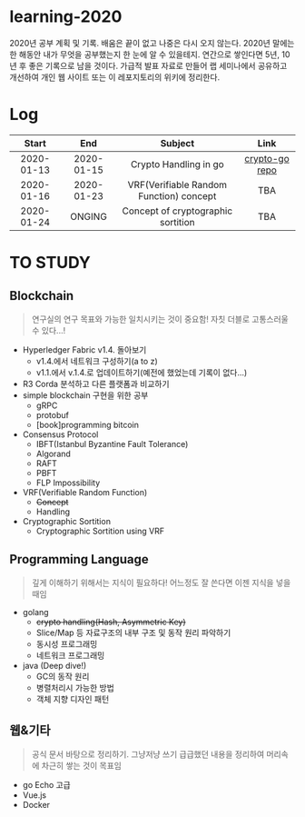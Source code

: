 # learning-2020
2020년 공부 계획 및 기록. 배움은 끝이 없고 나중은 다시 오지 않는다. 2020년 말에는 한 해동안 내가 무엇을 공부했는지 한 눈에 알 수 있을테지. 연간으로 쌓인다면 5년, 10년 후 좋은 기록으로 남을 것이다. 가급적 발표 자료로 만들어 랩 세미나에서 공유하고 개선하여 개인 웹 사이트 또는 이 레포지토리의 위키에 정리한다.

# Log

| Start | End | Subject | Link |
|:----:|:----:|:-------:|:-----:|
| 2020-01-13 | 2020-01-15 | Crypto Handling in go | [crypto-go repo](https://github.com/yoseplee/crypto-go) |
| 2020-01-16 | 2020-01-23 | VRF(Verifiable Random Function) concept | TBA |
| 2020-01-24 | ONGING | Concept of cryptographic sortition | TBA |


# TO STUDY
## Blockchain
> 연구실의 연구 목표와 가능한 일치시키는 것이 중요함! 자칫 더블로 고통스러울 수 있다...!
* Hyperledger Fabric v1.4. 돌아보기
    * v1.4.에서 네트워크 구성하기(a to z)
    * v1.1.에서 v.1.4.로 업데이트하기(예전에 했었는데 기록이 없다...)
* R3 Corda 분석하고 다른 플랫폼과 비교하기
* simple blockchain 구현을 위한 공부
    * gRPC 
    * protobuf
    * [book]programming bitcoin
* Consensus Protocol
    * IBFT(Istanbul Byzantine Fault Tolerance)
    * Algorand
    * RAFT
    * PBFT
    * FLP Impossibility
* VRF(Verifiable Random Function)
    * ~~Concept~~
    * Handling
* Cryptographic Sortition
    * Cryptographic Sortition using VRF

## Programming Language
> 깊게 이해하기 위해서는 지식이 필요하다! 어느정도 잘 쓴다면 이젠 지식을 넣을 때임
* golang
    * ~~crypto handling(Hash, Asymmetric Key)~~
    * Slice/Map 등 자료구조의 내부 구조 및 동작 원리 파악하기
    * 동시성 프로그래밍
    * 네트워크 프로그래밍
* java (Deep dive!)
    * GC의 동작 원리
    * 병렬처리시 가능한 방법
    * 객체 지향 디자인 패턴

## 웹&기타
> 공식 문서 바탕으로 정리하기. 그냥저냥 쓰기 급급했던 내용을 정리하여 머리속에 차근히 쌓는 것이 목표임
* go Echo 고급
* Vue.js
* Docker

